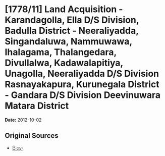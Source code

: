 # [1778/11] Land Acquisition - Karandagolla,  Ella D/S Division,  Badulla District - Neeraliyadda, Singandaluwa, Nammuwawa, Ihalagama, Thalangedara, Divullalwa, Kadawalapitiya, Unagolla, Neeraliyadda D/S Division Rasnayakapura, Kurunegala District - Gandara D/S Division Deevinuwara Matara District

**Date:** 2012-10-02

## Original Sources

- [සිංහල](https://documents.gov.lk/view/extra-gazettes/2012/10/1778-11_S.pdf)
